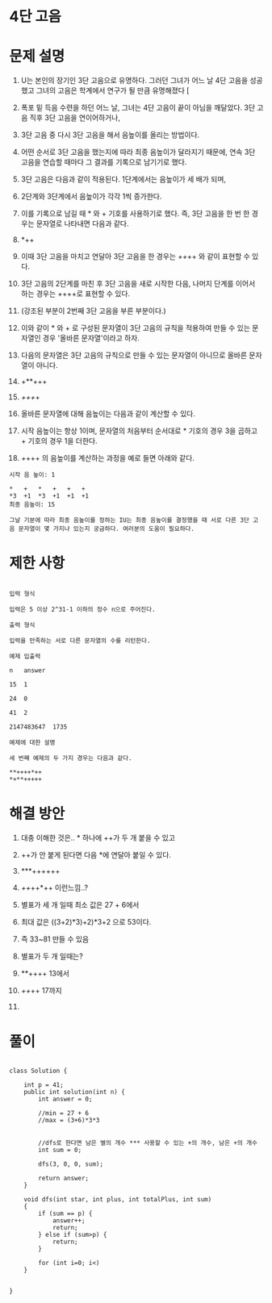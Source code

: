 # 4단 고음

# 문제 설명


1. U는 본인의 장기인 3단 고음으로 유명하다. 그러던 그녀가 어느 날 4단 고음을 성공했고 그녀의 고음은 학계에서 연구가 될 만큼 유명해졌다 [

2. 폭포 밑 득음 수련을 하던 어느 날, 그녀는 4단 고음이 끝이 아님을 깨달았다. 3단 고음 직후 3단 고음을 연이어하거나,

3. 3단 고음 중 다시 3단 고음을 해서 음높이를 올리는 방법이다.

4. 어떤 순서로 3단 고음을 했는지에 따라 최종 음높이가 달라지기 때문에, 연속 3단 고음을 연습할 때마다 그 결과를 기록으로 남기기로 했다.

5. 3단 고음은 다음과 같이 적용된다. 1단계에서는 음높이가 세 배가 되며,

6. 2단계와 3단계에서 음높이가 각각 1씩 증가한다.

7. 이를 기록으로 남길 때 * 와 + 기호를 사용하기로 했다. 즉, 3단 고음을 한 번 한 경우는 문자열로 나타내면 다음과 같다.

8. *++

9. 이때 3단 고음을 마치고 연달아 3단 고음을 한 경우는 *++*++ 와 같이 표현할 수 있다.

10. 3단 고음의 2단계를 마친 후 3단 고음을 새로 시작한 다음, 나머지 단계를 이어서 하는 경우는 *+*+++로 표현할 수 있다.

11. (강조된 부분이 2번째 3단 고음을 부른 부분이다.)

12. 이와 같이 * 와 + 로 구성된 문자열이 3단 고음의 규칙을 적용하여 만들 수 있는 문자열인 경우 '올바른 문자열'이라고 하자.

13. 다음의 문자열은 3단 고음의 규칙으로 만들 수 있는 문자열이 아니므로 올바른 문자열이 아니다.

14. +**+++

15. *+++*+

16. 올바른 문자열에 대해 음높이는 다음과 같이 계산할 수 있다.

17. 시작 음높이는 항상 1이며, 문자열의 처음부터 순서대로 * 기호의 경우 3을 곱하고 + 기호의 경우 1을 더한다.

18. *+*+++ 의 음높이를 계산하는 과정을 예로 들면 아래와 같다.

```
시작 음 높이: 1

*	+	*	+	+	+
*3	+1	*3	+1	+1	+1
최종 음높이: 15

그날 기분에 따라 최종 음높이를 정하는 IU는 최종 음높이를 결정했을 때 서로 다른 3단 고음 문자열이 몇 가지나 있는지 궁금하다. 여러분의 도움이 필요하다.

```

# 제한 사항

```

입력 형식

입력은 5 이상 2^31-1 이하의 정수 n으로 주어진다.

출력 형식

입력을 만족하는 서로 다른 문자열의 수를 리턴한다.

예제 입출력

n	answer

15	1

24	0

41	2

2147483647	1735

예제에 대한 설명

세 번째 예제의 두 가지 경우는 다음과 같다.

**++++*++
*+**+++++

```

# 해결 방안

1. 대충 이해한 것은.. * 하나에 ++가 두 개 붙을 수 있고

2. ++가 안 붙게 된다면 다음 *에 연달아 붙일 수 있다.

3. ***++++++

4. *++*++*++ 이런느낌..?

5. 별표가 세 개 일때 최소 값은 27 + 6에서

5. 최대 값은 ((3+2)*3)+2)*3+2 으로 53이다. 

6. 즉 33~81 만들 수 있음

7. 별표가 두 개 일때는?

8. **++++ 13에서

9. *++*++ 17까지

10. 

# 풀이

```

class Solution {
    
    int p = 41;
    public int solution(int n) {
        int answer = 0;
        
        //min = 27 + 6
        //max = (3+6)*3*3
        
        
        //dfs로 한다면 남은 별의 개수 *** 사용할 수 있는 +의 개수, 남은 +의 개수
        int sum = 0;
        
        dfs(3, 0, 0, sum);
        
        return answer;
    }
    
    void dfs(int star, int plus, int totalPlus, int sum)
    {
        if (sum == p) {
            answer++;
            return;
        } else if (sum>p) {
            return;
        }
        
        for (int i=0; i<)
    }
    
    
}

```